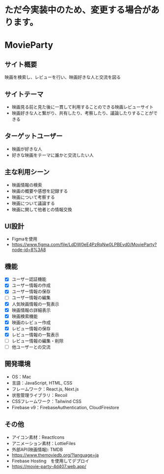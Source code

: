 # ただ今実装中のため、変更する場合があります。

# MovieParty 

## サイト概要
映画を検索し、レビューを行い、映画好きな人と交流を図る

## サイトテーマ
- 映画見る前と見た後に一貫して利用することのできる映画レビューサイト
- 映画好きな人と繋がり、共有したり、考察したり、議論したりすることができる

## ターゲットユーザー
- 映画が好きな人
- 好きな映画をテーマに誰かと交流したい人

## 主な利用シーン
- 映画情報の検索
- 映画の概要や感想を記録する
- 映画について考察する
- 映画について議論する
- 映画に関して他者との情報交換

## UI設計
- Figmaを使用
- https://www.figma.com/file/LdDW0eE4PzRqNw0LPBEvd0/MovieParty?node-id=8%3A8

## 機能
- [x] ユーザー認証機能
- [x] ユーザー情報の作成
- [x] ユーザー情報の保存
- [ ] ユーザー情報の編集
- [x] 人気映画情報の一覧表示
- [x] 映画情報の詳細表示
- [x] 映画検索機能
- [x] 映画のレビュー作成
- [x] レビュー情報の保存
- [x] レビュー情報の一覧表示
- [ ] レビュー情報の編集・削除
- [ ] 他ユーザーとの交流

## 開発環境
- OS：Mac
- 言語：JavaScript, HTML, CSS
- フレームワーク：React.js, Next.js
- 状態管理ライブラリ：Recoil
- CSSフレームワーク：Tailwind CSS
- Firebase v9：FirebaseAuthentication, CloudFirestore

## その他
- アイコン素材：ReactIcons
- アニメーション素材：LottieFiles
- 外部API(映画情報): TMDB
- https://www.themoviedb.org/?language=ja
- Firebase Hosting　を使用してデプロイ
- https://movie-party-4d407.web.app/
